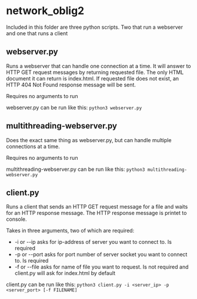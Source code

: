 # network_oblig2

Included in this folder are three python scripts. Two that run a webserver and one that runs a client

## webserver.py

Runs a webserver that can handle one connection at a time. It will answer to HTTP GET request messages by returning requested file. The only HTML document it can return is index.html. If requested file does not exist, an HTTP 404 Not Found response message will be sent.

Requires no arguments to run

webserver.py can be run like this: `python3 webserver.py`

## multithreading-webserver.py

Does the exact same thing as webserver.py, but can handle multiple connections at a time.

Requires no arguments to run

multithreading-webserver.py can be run like this: `python3 multithreading-webserver.py`

## client.py

Runs a client that sends an HTTP GET request message for a file and waits for an HTTP response message. The HTTP response message is printet to console.

Takes in three arguments, two of which are required:
* -i or --ip asks for ip-address of server you want to connect to. Is required
* -p or --port asks for port number of server socket you want to connect to. Is required
* -f or --file asks for name of file you want to request. Is not required and client.py will ask for index.html by default

client.py can be run like this: `python3 client.py -i <server_ip> -p <server_port> [-f FILENAME]`